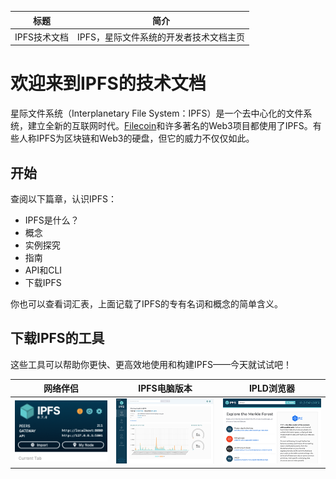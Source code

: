 标题|简介
|---|---|
IPFS技术文档|IPFS，星际文件系统的开发者技术文档主页 

# 欢迎来到IPFS的技术文档  

星际文件系统（Interplanetary File System：IPFS）是一个去中心化的文件系统，建立全新的互联网时代。[Filecoin](https://filecoin.io/)和许多著名的Web3项目都使用了IPFS。有些人称IPFS为区块链和Web3的硬盘，但它的威力不仅仅如此。  

## 开始  

查阅以下篇章，认识IPFS： 

- IPFS是什么？ 
- 概念  
- 实例探究  
- 指南  
- API和CLI
- 下载IPFS  

你也可以查看词汇表，上面记载了IPFS的专有名词和概念的简单含义。  

## 下载IPFS的工具  

这些工具可以帮助你更快、更高效地使用和构建IPFS——今天就试试吧！ 

网络伴侣|IPFS电脑版本|IPLD浏览器 
|---|---|---| 
![Firefox上的网络伴侣](./图像/ipfs-companion.png)|![IPFS电脑版本](./图像/ipfs-desktop.png)|![IPLD浏览器](./图像/ipld-explorer.png)

